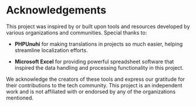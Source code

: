 Acknowledgements
================
This project was inspired by or built upon tools and resources developed by various organizations and communities. Special thanks to:

* **PHPUnuhi** for making translations in projects so much easier, helping streamline localization efforts.

* **Microsoft Excel** for providing powerful spreadsheet software that inspired the data handling 
  and processing functionality in this project.

We acknowledge the creators of these tools and express our gratitude for their contributions to the tech community.
This project is an independent work and is not affiliated with or endorsed by any of the organizations mentioned.
